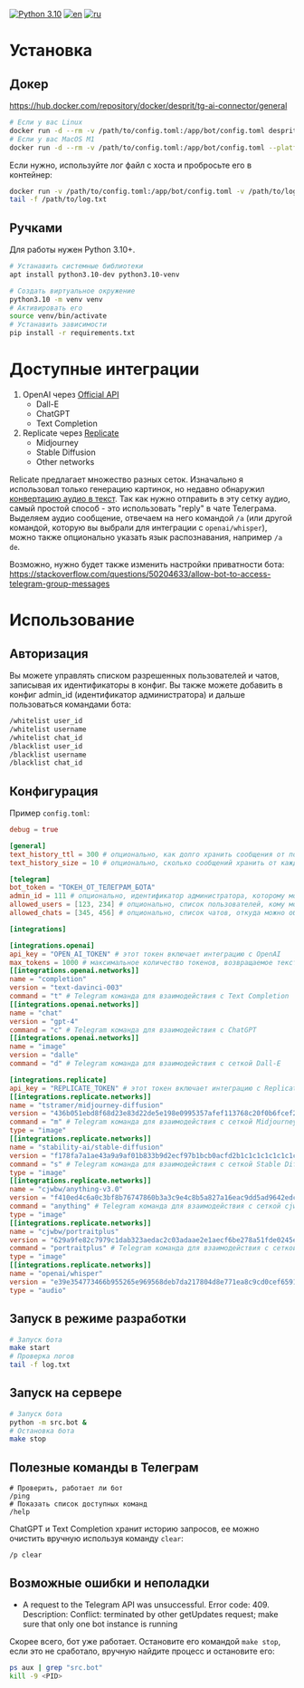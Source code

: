 [![Python 3.10](https://img.shields.io/badge/python-3.10-blue.svg)](https://www.python.org/downloads/release/python-3100/)
[![en](https://img.shields.io/badge/lang-en-red.svg)](https://github.com/desprit/tg-ai-connector/blob/master/README.md)
[![ru](https://img.shields.io/badge/lang-ru-blue.svg)](https://github.com/desprit/tg-ai-connector/blob/master/README.ru.md)

# Установка

## Докер

https://hub.docker.com/repository/docker/desprit/tg-ai-connector/general

```sh
# Если у вас Linux
docker run -d --rm -v /path/to/config.toml:/app/bot/config.toml desprit/tg-ai-connector:1.0.0
# Если у вас MacOS M1
docker run -d --rm -v /path/to/config.toml:/app/bot/config.toml --platform linux/amd64 desprit/tg-ai-connector:1.0.0
```

Если нужно, используйте лог файл с хоста и пробросьте его в контейнер:

```sh
docker run -v /path/to/config.toml:/app/bot/config.toml -v /path/to/log.txt:/app/bot/log.txt desprit/tg-ai-connector:1.0.0
tail -f /path/to/log.txt
```

## Ручками

Для работы нужен Python 3.10+.

```sh
# Устанавить системные библиотеки
apt install python3.10-dev python3.10-venv
```

```sh
# Создать виртуальное окружение
python3.10 -m venv venv
# Активировать его
source venv/bin/activate
# Устанавить зависимости
pip install -r requirements.txt
```

# Доступные интеграции

1. OpenAI через [Official API](https://beta.openai.com/docs/introduction)
   - Dall-E
   - ChatGPT
   - Text Completion
2. Replicate через [Replicate](https://replicate.com)
   - Midjourney
   - Stable Diffusion
   - Other networks

Relicate предлагает множество разных сеток. Изначально я использовал только генерацию картинок, но недавно обнаружил [конвертацию аудио в текст](https://replicate.com/openai/whisper/api). Так как нужно отправить в эту сетку аудио, самый простой способ - это использовать "reply" в чате Телеграма. Выделяем аудио сообщение, отвечаем на него командой `/a` (или другой командой, которую вы выбрали для интеграции с `openai/whisper`), можно также опционально указать язык распознавания, например `/a de`.

Возможно, нужно будет также изменить настройки приватности бота:
https://stackoverflow.com/questions/50204633/allow-bot-to-access-telegram-group-messages

# Использование

## Авторизация

Вы можете управлять списком разрешенных пользователей и чатов, записывая их идентификаторы в конфиг. Вы также можете добавить в конфиг admin_id (идентификатор администратора) и дальше пользоваться командами бота:

```sh
/whitelist user_id
/whitelist username
/whitelist chat_id
/blacklist user_id
/blacklist username
/blacklist chat_id
```

## Конфигурация

Пример `config.toml`:

```toml
debug = true

[general]
text_history_ttl = 300 # опционально, как долго хранить сообщения от пользователя, 5 минут по умолчанию
text_history_size = 10 # опционально, сколько сообщений хранить от каждого пользователя, по умолчанию 10

[telegram]
bot_token = "ТОКЕН_ОТ_ТЕЛЕГРАМ_БОТА"
admin_id = 111 # опционально, идентификатор администратора, которому можно запрещать и разрешать доступ пользователям и чатам
allowed_users = [123, 234] # опционально, список пользователей, кому можно общаться с ботом
allowed_chats = [345, 456] # опционально, список чатов, откуда можно обращаться с ботом

[integrations]

[integrations.openai]
api_key = "OPEN_AI_TOKEN" # этот токен включает интеграцию с OpenAI
max_tokens = 1000 # максимальное количество токенов, возвращаемое текстовыми моделями OpenAI, 500 по умолчанию
[[integrations.openai.networks]]
name = "completion"
version = "text-davinci-003"
command = "t" # Telegram команда для взаимодействия с Text Completion
[[integrations.openai.networks]]
name = "chat"
version = "gpt-4"
command = "c" # Telegram команда для взаимодействия с ChatGPT
[[integrations.openai.networks]]
name = "image"
version = "dalle"
command = "d" # Telegram команда для взаимодействия с сеткой Dall-E

[integrations.replicate]
api_key = "REPLICATE_TOKEN" # этот токен включает интеграцию с Replicate
[[integrations.replicate.networks]]
name = "tstramer/midjourney-diffusion"
version = "436b051ebd8f68d23e83d22de5e198e0995357afef113768c20f0b6fcef23c8b"
command = "m" # Telegram команда для взаимодействия с сеткой Midjourney
type = "image"
[[integrations.replicate.networks]]
name = "stability-ai/stable-diffusion"
version = "f178fa7a1ae43a9a9af01b833b9d2ecf97b1bcb0acfd2b1c1c1c1c1c1c1c1c1c"
command = "s" # Telegram команда для взаимодействия с сеткой Stable Diffusion
type = "image"
[[integrations.replicate.networks]]
name = "cjwbw/anything-v3.0"
version = "f410ed4c6a0c3bf8b76747860b3a3c9e4c8b5a827a16eac9dd5ad9642edce9a2"
command = "anything" # Telegram команда для взаимодействия с сеткой cjwbw/anything-v3.0
type = "image"
[[integrations.replicate.networks]]
name = "cjwbw/portraitplus"
version = "629a9fe82c7979c1dab323aedac2c03adaae2e1aecf6be278a51fde0245e20a4"
command = "portraitplus" # Telegram команда для взаимодействия с сеткой cjwbw/portraitplus
type = "image"
[[integrations.replicate.networks]]
name = "openai/whisper"
version = "e39e354773466b955265e969568deb7da217804d8e771ea8c9cd0cef6591f8bc" # Telegram команда для взаимодействия с сеткой openai/whisper для конвертации аудио в текст
type = "audio"
```

## Запуск в режиме разработки

```sh
# Запуск бота
make start
# Проверка логов
tail -f log.txt
```

## Запуск на сервере

```sh
# Запуск бота
python -m src.bot &
# Остановка бота
make stop
```

## Полезные команды в Телеграм

```
# Проверить, работает ли бот
/ping
# Показать список доступных команд
/help
```

ChatGPT и Text Completion хранит историю запросов, ее можно очистить вручную используя команду `clear`:

```
/p clear
```

## Возможные ошибки и неполадки

- A request to the Telegram API was unsuccessful. Error code: 409. Description: Conflict: terminated by other getUpdates request; make sure that only one bot instance is running

Скорее всего, бот уже работает. Остановите его командой `make stop`, если это не сработало, вручную найдите процесс и остановите его:

```sh
ps aux | grep "src.bot"
kill -9 <PID>
```
